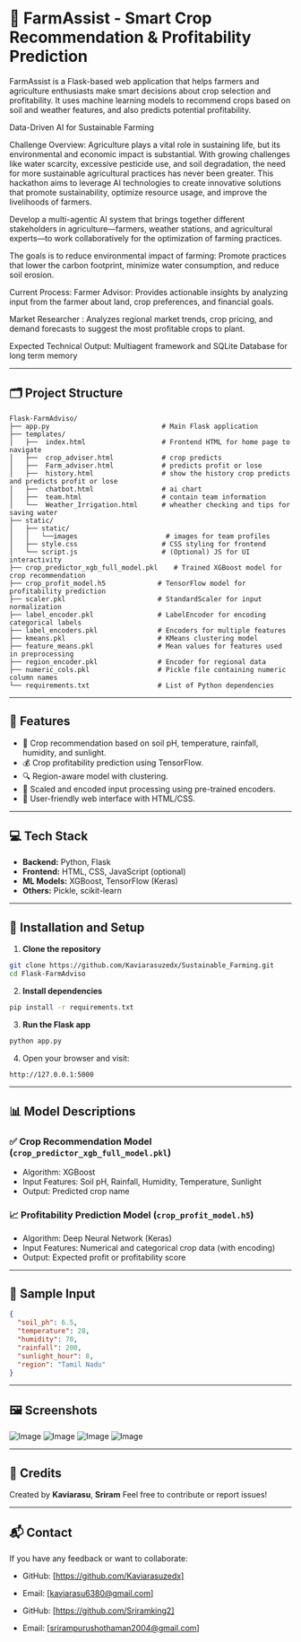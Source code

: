 
# 🌾 FarmAssist - Smart Crop Recommendation & Profitability Prediction

FarmAssist is a Flask-based web application that helps farmers and agriculture enthusiasts make smart decisions about crop selection and profitability. It uses machine learning models to recommend crops based on soil and weather features, and also predicts potential profitability.



Data-Driven AI for Sustainable Farming

Challenge Overview:
Agriculture plays a vital role in sustaining life, but its environmental and economic impact is substantial. With growing challenges like water scarcity, excessive pesticide use, and soil degradation, the need for more sustainable agricultural practices has never been greater. This hackathon aims to leverage AI technologies to create innovative solutions that promote sustainability, optimize resource usage, and improve the livelihoods of farmers. 

Develop a multi-agentic AI system that brings together different stakeholders in agriculture—farmers, weather stations, and agricultural experts—to work collaboratively for the optimization of farming practices. 

The goals is to reduce environmental impact of farming: Promote practices that lower the carbon footprint, minimize water consumption, and reduce soil erosion.

Current Process:
Farmer Advisor: Provides actionable insights by analyzing input from the farmer about land, crop preferences, and financial goals.

Market Researcher : Analyzes regional market trends, crop pricing, and demand forecasts to suggest the most profitable crops to plant.

Expected Technical Output: Multiagent framework and SQLite Database for long term memory



---

## 🗂️ Project Structure

```
Flask-FarmAdviso/
├── app.py                            # Main Flask application
├── templates/
│   ├──  index.html                   # Frontend HTML for home page to navigate
│   ├──  crop_adviser.html            # crop predicts
│   ├──  Farm_adviser.html            # predicts profit or lose
│   ├──  history.html                 # show the history crop predicts and predicts profit or lose
│   ├──  chatbot.html                 # ai chart 
│   ├──  team.html                    # contain team information
│   └──  Weather_Irrigation.html      # wheather checking and tips for saving water     
├── static/
│   ├── static/
│   │   └──images                      # images for team profiles
│   ├── style.css                     # CSS styling for frontend
│   └── script.js                     # (Optional) JS for UI interactivity
├── crop_predictor_xgb_full_model.pkl    # Trained XGBoost model for crop recommendation
├── crop_profit_model.h5             # TensorFlow model for profitability prediction
├── scaler.pkl                       # StandardScaler for input normalization
├── label_encoder.pkl                # LabelEncoder for encoding categorical labels
├── label_encoders.pkl               # Encoders for multiple features
├── kmeans.pkl                       # KMeans clustering model
├── feature_means.pkl                # Mean values for features used in preprocessing
├── region_encoder.pkl               # Encoder for regional data
├── numeric_cols.pkl                 # Pickle file containing numeric column names
└── requirements.txt                 # List of Python dependencies
```

---

## 🚀 Features

- 🌱 Crop recommendation based on soil pH, temperature, rainfall, humidity, and sunlight.
- 💰 Crop profitability prediction using TensorFlow.
- 🔍 Region-aware model with clustering.
- 🧠 Scaled and encoded input processing using pre-trained encoders.
- 🧾 User-friendly web interface with HTML/CSS.

---

## 💻 Tech Stack

- **Backend:** Python, Flask
- **Frontend:** HTML, CSS, JavaScript (optional)
- **ML Models:** XGBoost, TensorFlow (Keras)
- **Others:** Pickle, scikit-learn

---

## 🔧 Installation and Setup

1. **Clone the repository**
```bash
git clone https://github.com/Kaviarasuzedx/Sustainable_Farming.git
cd Flask-FarmAdviso
```

2. **Install dependencies**
```bash
pip install -r requirements.txt
```

3. **Run the Flask app**
```bash
python app.py
```

4. Open your browser and visit:
```
http://127.0.0.1:5000
```

---

## 📊 Model Descriptions

### ✅ Crop Recommendation Model (`crop_predictor_xgb_full_model.pkl`)
- Algorithm: XGBoost
- Input Features: Soil pH, Rainfall, Humidity, Temperature, Sunlight
- Output: Predicted crop name

### 📈 Profitability Prediction Model (`crop_profit_model.h5`)
- Algorithm: Deep Neural Network (Keras)
- Input Features: Numerical and categorical crop data (with encoding)
- Output: Expected profit or profitability score

---

## 🧪 Sample Input

```json
{
  "soil_ph": 6.5,
  "temperature": 28,
  "humidity": 70,
  "rainfall": 200,
  "sunlight_hour": 8,
  "region": "Tamil Nadu"
}
```

---

## 🖼️ Screenshots 
![Image](https://github.com/user-attachments/assets/576b9644-d625-497d-85ea-650608069fad) 
![Image](https://github.com/user-attachments/assets/8d0c64f1-5fd6-4327-8c6a-ad0ff120aa3d)
![Image](https://github.com/user-attachments/assets/e5356bd1-b906-4ef1-af49-9c84f6d35bba)
![Image](https://github.com/user-attachments/assets/817125da-70ec-4917-a239-363aaea32b31)

---

## 🙌 Credits

Created by **Kaviarasu**, **Sriram** 
Feel free to contribute or report issues!

---

## 📬 Contact

If you have any feedback or want to collaborate:

- GitHub: [https://github.com/Kaviarasuzedx]
- Email: [kaviarasu6380@gmail.com]

- GitHub: [https://github.com/Sriramking2]
- Email: [srirampurushothaman2004@gmail.com]



